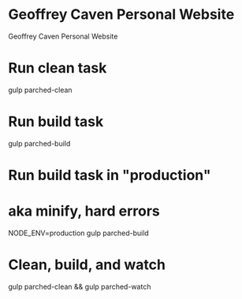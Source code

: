 Geoffrey Caven Personal Website
===================

Geoffrey Caven Personal Website

# Run clean task
gulp parched-clean

# Run build task
gulp parched-build

# Run build task in "production"
# aka minify, hard errors
NODE_ENV=production gulp parched-build

# Clean, build, and watch
gulp parched-clean && gulp parched-watch
```

